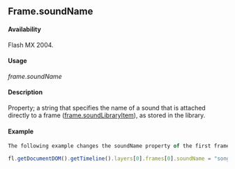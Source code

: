 ## Frame.soundName

#### Availability

Flash MX 2004.

#### Usage

*frame.soundName*

#### Description

Property; a string that specifies the name of a sound that is attached directly to a frame ([frame.soundLibraryItem](../Frame_object/frame31.md)), as stored in the library.

#### Example

```javascript
The following example changes the soundName property of the first frame to "song1.mp3"; song1.mp3 must exist in the library:

fl.getDocumentDOM().getTimeline().layers[0].frames[0].soundName = "song1.mp3";

```